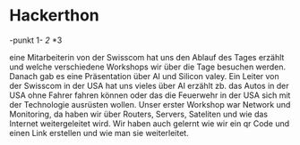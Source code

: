 # Hackerthon
-punkt 1-
*2*
*3

eine Mitarbeiterin von der Swisscom hat uns den Ablauf des Tages erzählt und welche verschiedene Workshops wir über die Tage besuchen werden. Danach gab es eine Präsentation über AI und Silicon valey. Ein Leiter von der Swisscom in der USA hat uns vieles über AI erzählt zb. das Autos in der USA ohne Fahrer fahren können oder das die Feuerwehr in der USA sich mit der Technologie ausrüsten wollen. Unser erster Workshop war Network und Monitoring, da haben wir über Routers, Servers, Sateliten und wie das Internet weitergeleitet wird. Wir haben auch gelernt wie wir ein qr Code und einen Link erstellen und wie man sie weiterleitet.
